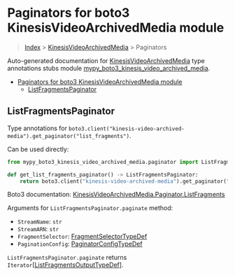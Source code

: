 # Paginators for boto3 KinesisVideoArchivedMedia module

> [Index](..) > [KinesisVideoArchivedMedia](.) > Paginators

Auto-generated documentation for
[KinesisVideoArchivedMedia](https://boto3.amazonaws.com/v1/documentation/api/latest/reference/services/kinesis-video-archived-media.html#KinesisVideoArchivedMedia)
type annotations stubs module
[mypy_boto3_kinesis_video_archived_media](https://pypi.org/project/mypy-boto3-kinesis-video-archived-media/).

- [Paginators for boto3 KinesisVideoArchivedMedia module](#paginators-for-boto3-kinesisvideoarchivedmedia-module)
  - [ListFragmentsPaginator](#listfragmentspaginator)

## ListFragmentsPaginator

Type annotations for
`boto3.client("kinesis-video-archived-media").get_paginator("list_fragments")`.

Can be used directly:

```python
from mypy_boto3_kinesis_video_archived_media.paginator import ListFragmentsPaginator

def get_list_fragments_paginator() -> ListFragmentsPaginator:
    return boto3.client("kinesis-video-archived-media").get_paginator("list_fragments")
```

Boto3 documentation:
[KinesisVideoArchivedMedia.Paginator.ListFragments](https://boto3.amazonaws.com/v1/documentation/api/latest/reference/services/kinesis-video-archived-media.html#KinesisVideoArchivedMedia.Paginator.ListFragments)

Arguments for `ListFragmentsPaginator.paginate` method:

- `StreamName`: `str`
- `StreamARN`: `str`
- `FragmentSelector`:
  [FragmentSelectorTypeDef](./type_defs.md#fragmentselectortypedef)
- `PaginationConfig`:
  [PaginatorConfigTypeDef](./type_defs.md#paginatorconfigtypedef)

`ListFragmentsPaginator.paginate` returns
`Iterator`\[[ListFragmentsOutputTypeDef](./type_defs.md#listfragmentsoutputtypedef)\].
